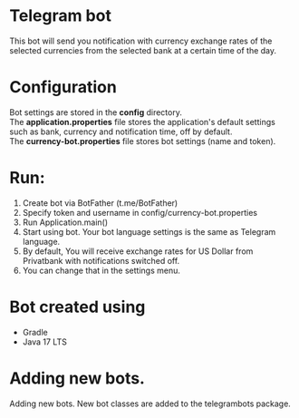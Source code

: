 # Telegram bot 

This bot will send you notification with currency exchange rates of the selected currencies from the selected bank at a certain time of the day.

# Configuration
Bot settings are stored in the <b>config</b> directory.
<br>
The <b>application.properties</b> file stores the application's default settings such as bank, currency and notification time, off by default.
<br>
The <b>currency-bot.properties</b> file stores bot settings (name and token).

# Run:
1. Create bot via BotFather (t.me/BotFather)
2. Specify token and username in config/currency-bot.properties
3. Run Application.main()
4. Start using bot. Your bot language settings is the same as Telegram language. 
5. By default, You will receive exchange rates for US Dollar from Privatbank with notifications switched off.
6. You can change that in the settings menu.

# Bot created using
* Gradle
* Java 17 LTS

# Adding new bots.
Adding new bots. New bot classes are added to the telegrambots package.